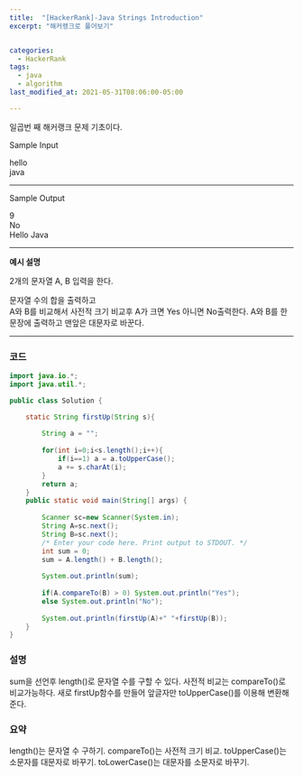 ```yaml
---
title:  "[HackerRank]-Java Strings Introduction"
excerpt: "해커랭크로 풀어보기"


categories:
  - HackerRank
tags:
  - java
  - algorithm
last_modified_at: 2021-05-31T08:06:00-05:00

---
```


일곱번 째 해커랭크 문제 기초이다.

Sample Input

hello<br>
java

---

Sample Output

9<br>
No<br>
Hello Java

---

**예시 설명**

2개의 문자열 A, B 입력을 한다.

문자열 수의 합을 출력하고<br>
A와 B를 비교해서 사전적 크기 비교후 A가 크면 Yes 아니면 No출력한다.
A와 B를 한문장에 출력하고 맨앞은 대문자로 바꾼다.

---

### 코드
```java
import java.io.*;
import java.util.*;

public class Solution {

    static String firstUp(String s){
        
        String a = "";
        
        for(int i=0;i<s.length();i++){
            if(i==1) a = a.toUpperCase();
            a += s.charAt(i);          
        }
        return a;
    }
    public static void main(String[] args) {
        
        Scanner sc=new Scanner(System.in);
        String A=sc.next();
        String B=sc.next();
        /* Enter your code here. Print output to STDOUT. */
        int sum = 0;
        sum = A.length() + B.length();
        
        System.out.println(sum);
        
        if(A.compareTo(B) > 0) System.out.println("Yes");
        else System.out.println("No");
        
        System.out.println(firstUp(A)+" "+firstUp(B));
    }
}

```

### 설명

sum을 선언후 length()로 문자열 수를 구할 수 있다.
사전적 비교는 compareTo()로 비교가능하다.
새로 firstUp함수를 만들어 앞글자만 toUpperCase()를 이용해 변환해준다.


### 요약

length()는 문자열 수 구하기.
compareTo()는 사전적 크기 비교.
toUpperCase()는 소문자를 대문자로 바꾸기.
toLowerCase()는 대문자를 소문자로 바꾸기.


